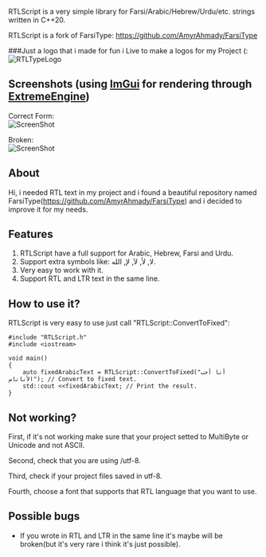 RTLScript is a very simple library for Farsi/Arabic/Hebrew/Urdu/etc. strings written in C++20.

RTLScript is a fork of FarsiType: https://github.com/AmyrAhmady/FarsiType

###Just a logo that i made for fun i Live to make a logos for my Project (:
![RTLTypeLogo](https://github.com/oscar7070/RTLType/assets/56559647/1d01306a-8669-4920-98d4-6554cf16e600)

## Screenshots (using [ImGui](https://github.com/ocornut/imgui) for rendering through [ExtremeEngine](https://github.com/oscar7070/ExtremeEngine))
Correct Form:  
![ScreenShot](https://github.com/oscar7070/RTLScript/blob/master/screenshots/Fixed.png)
  
Broken:   
![ScreenShot](https://github.com/oscar7070/RTLScript/blob/master/screenshots/Broken.png)

## About
Hi, i needed RTL text in my project and i found a beautiful repository named FarsiType(https://github.com/AmyrAhmady/FarsiType) and i decided to improve it for my needs.

## Features
1. RTLScript have a full support for Arabic, Hebrew, Farsi and Urdu.
2. Support extra symbols like: لا, لأ, لآ, لإ, الله.
2. Very easy to work with it.
3. Support RTL and LTR text in the same line.

## How to use it?
RTLScript is very easy to use just call "RTLScript::ConvertToFixed":
```
#include "RTLScript.h"
#include <iostream>

void main()
{
    auto fixedArabicText = RTLScript::ConvertToFixed("أنا أحب الأناناس"); // Convert to fixed text.
    std::cout <<fixedArabicText; // Print the result.
}
```

## Not working?
First, if it's not working make sure that your project setted to MultiByte or Unicode and not ASCII.

Second, check that you are using /utf-8.

Third, check if your project files saved in utf-8.

Fourth, choose a font that supports that RTL language that you want to use.

## Possible bugs
- If you wrote in RTL and LTR in the same line it's maybe will be broken(but it's very rare i think it's just possible).
